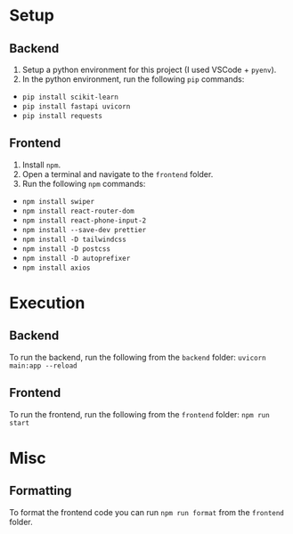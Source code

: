 # Setup
## Backend
1. Setup a python environment for this project (I used VSCode + `pyenv`).
2. In the python environment, run the following `pip` commands:
- `pip install scikit-learn`
- `pip install fastapi uvicorn`
- `pip install requests`
## Frontend
1. Install `npm`.
2. Open a terminal and navigate to the `frontend` folder.
3. Run the following `npm` commands:
- `npm install swiper`
- `npm install react-router-dom`
- `npm install react-phone-input-2`
- `npm install --save-dev prettier`
- `npm install -D tailwindcss`
- `npm install -D postcss`
- `npm install -D autoprefixer`
- `npm install axios`
# Execution
## Backend
To run the backend, run the following from the `backend` folder: `uvicorn main:app --reload`
## Frontend
To run the frontend, run the following from the `frontend` folder: `npm run start`
# Misc
## Formatting
To format the frontend code you can run `npm run format` from the `frontend` folder.